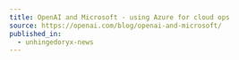 ```yaml
---
title: OpenAI and Microsoft - using Azure for cloud ops
source: https://openai.com/blog/openai-and-microsoft/
published_in:
  - unhingedoryx-news
---
```

